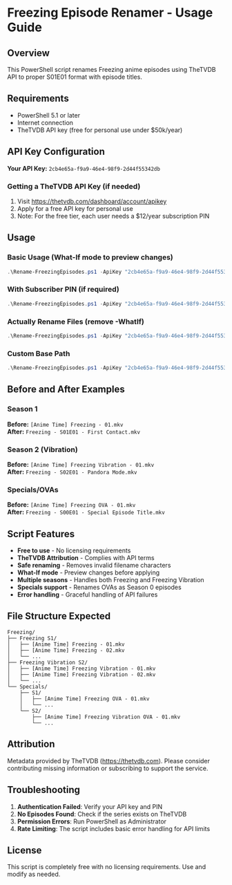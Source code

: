 # Freezing Episode Renamer - Usage Guide

## Overview
This PowerShell script renames Freezing anime episodes using TheTVDB API to proper S01E01 format with episode titles.

## Requirements
- PowerShell 5.1 or later
- Internet connection
- TheTVDB API key (free for personal use under $50k/year)

## API Key Configuration

**Your API Key:** `2cb4e65a-f9a9-46e4-98f9-2d44f55342db`

### Getting a TheTVDB API Key (if needed)
1. Visit https://thetvdb.com/dashboard/account/apikey
2. Apply for a free API key for personal use
3. Note: For the free tier, each user needs a $12/year subscription PIN

## Usage

### Basic Usage (What-If mode to preview changes)
```powershell
.\Rename-FreezingEpisodes.ps1 -ApiKey "2cb4e65a-f9a9-46e4-98f9-2d44f55342db" -WhatIf
```

### With Subscriber PIN (if required)
```powershell
.\Rename-FreezingEpisodes.ps1 -ApiKey "2cb4e65a-f9a9-46e4-98f9-2d44f55342db" -Pin "your_pin_here" -WhatIf
```

### Actually Rename Files (remove -WhatIf)
```powershell
.\Rename-FreezingEpisodes.ps1 -ApiKey "2cb4e65a-f9a9-46e4-98f9-2d44f55342db"
```

### Custom Base Path
```powershell
.\Rename-FreezingEpisodes.ps1 -ApiKey "2cb4e65a-f9a9-46e4-98f9-2d44f55342db" -BasePath "C:\Your\Path\To\Freezing"
```

## Before and After Examples

### Season 1
**Before:** `[Anime Time] Freezing - 01.mkv`  
**After:** `Freezing - S01E01 - First Contact.mkv`

### Season 2 (Vibration)
**Before:** `[Anime Time] Freezing Vibration - 01.mkv`  
**After:** `Freezing - S02E01 - Pandora Mode.mkv`

### Specials/OVAs
**Before:** `[Anime Time] Freezing OVA - 01.mkv`  
**After:** `Freezing - S00E01 - Special Episode Title.mkv`

## Script Features

- **Free to use** - No licensing requirements
- **TheTVDB Attribution** - Complies with API terms
- **Safe renaming** - Removes invalid filename characters
- **What-If mode** - Preview changes before applying
- **Multiple seasons** - Handles both Freezing and Freezing Vibration
- **Specials support** - Renames OVAs as Season 0 episodes
- **Error handling** - Graceful handling of API failures

## File Structure Expected

```
Freezing/
├── Freezing S1/
│   ├── [Anime Time] Freezing - 01.mkv
│   ├── [Anime Time] Freezing - 02.mkv
│   └── ...
├── Freezing Vibration S2/
│   ├── [Anime Time] Freezing Vibration - 01.mkv
│   ├── [Anime Time] Freezing Vibration - 02.mkv
│   └── ...
└── Specials/
    ├── S1/
    │   ├── [Anime Time] Freezing OVA - 01.mkv
    │   └── ...
    └── S2/
        ├── [Anime Time] Freezing Vibration OVA - 01.mkv
        └── ...
```

## Attribution
Metadata provided by TheTVDB (https://thetvdb.com). Please consider contributing missing information or subscribing to support the service.

## Troubleshooting

1. **Authentication Failed**: Verify your API key and PIN
2. **No Episodes Found**: Check if the series exists on TheTVDB
3. **Permission Errors**: Run PowerShell as Administrator
4. **Rate Limiting**: The script includes basic error handling for API limits

## License
This script is completely free with no licensing requirements. Use and modify as needed.